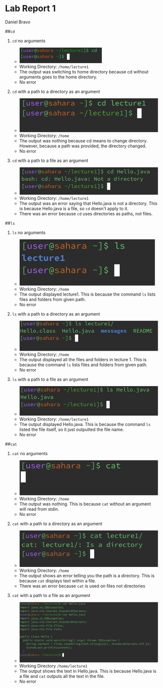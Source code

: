 # Lab Report 1
Daniel Bravo


##`cd`
1. `cd` no arguments
   * ![Image](lab-rep-1-image10.png)
   * Working Directory: `/home/lecture1`
   * The output was switching to home directory because cd without arguments goes to the home directory.
   * No error
     
2. `cd` with a path to a directory as an argument
   * ![Image](lab-rep-1-image2.png)
   * Working Directory: `/home`
   * The output was nothing because cd means to change directory. However, because a path was provided, the directory changed.
   * No error
     
3. `cd` with a path to a file as an argument
   * ![Image](lab-rep-1-image3.png)
   * Working Directory: `/home/lecture1`
   * The output was an error saying that Hello.java is not a directory. This is because Hello.java is a file, so `cd` doesn't apply to it.
   * There was an error because `cd` uses directories as paths, not files.


##`ls`
1. `ls` no arguments
   * ![Image](lab-rep-1-image4.png)
   * Working Directory: `/home`
   * The output displayed lecture1. This is because the command `ls` lists files and folders from given path.
   * No error

2. `ls` with a path to a directory as an argument
   * ![Image](lab-rep-1-image5.png)
   * Working Directory: `/home`
   * The output displayed all the files and folders in lecture 1. This is because the command `ls` lists files and folders from given path.
   * No error

3. `ls` with a path to a file as an argument
   * ![Image](lab-rep-1-image6.png)
   * Working Directory: `/home/lecture1`
   * The output displayed Hello.java. This is because the command `ls` listed the file itself, so it just outputted the file name.
   * No error
  

##`cat`
1. `cat` no arguments
   * ![Image](lab-rep-1-image7.png)
   * Working Directory: `/home`
   * The output was nothing. This is because `cat` without an argument will read from stdin.
   * No error
  
2. `cat` with a path to a directory as an argument
   * ![Image](lab-rep-1-image8.png)
   * Working Directory: `/home`
   * The output shows an error telling you the path is a directory. This is because `cat` displays text within a file.
   * There was an error because `cat` is used on files not directories

3. `cat` with a path to a file as an argument
   * ![Image](lab-rep-1-image9.png)
   * Working Directory `/home/lecture1`
   * The output shows the text in Hello.java. This is because Hello.java is a file and `cat` outputs all the text in the file.
   * No error
